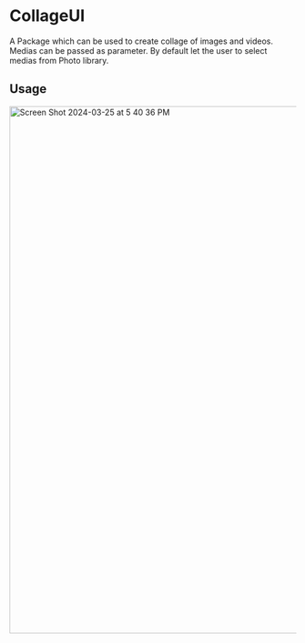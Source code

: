 # CollageUI

A Package which can be used to create collage of images and videos. Medias can be passed as parameter. By default let the user to select medias from Photo library.

## Usage

<img width="926" alt="Screen Shot 2024-03-25 at 5 40 36 PM" src="https://github.com/prakashojha/CollageUI/assets/8487111/1af88116-81d1-4fde-a475-e64d5a197877">

<img width="248" scr=https://github.com/prakashojha/CollageUI/assets/8487111/05f9dc27-dc43-4e81-82be-05078e654833>
